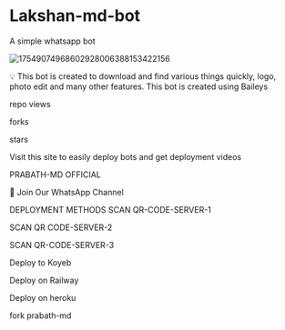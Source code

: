 # Lakshan-md-bot
A simple whatsapp bot


![17549074968602928006388153422156](https://github.com/user-attachments/assets/5ac1a96f-7371-4654-ad68-0ec8c3bffc1a)

💡 This bot is created to download and find various things quickly, logo, photo edit and many other features. This bot is created using Baileys



repo views

forks

stars



Visit this site to easily deploy bots and get deployment videos

PRABATH-MD OFFICIAL


🚀 Join Our WhatsApp Channel


DEPLOYMENT METHODS
SCAN QR-CODE-SERVER-1

SCAN QR CODE-SERVER-2

SCAN QR-CODE-SERVER-3


Deploy to Koyeb

Deploy on Railway

Deploy on heroku


fork prabath-md
